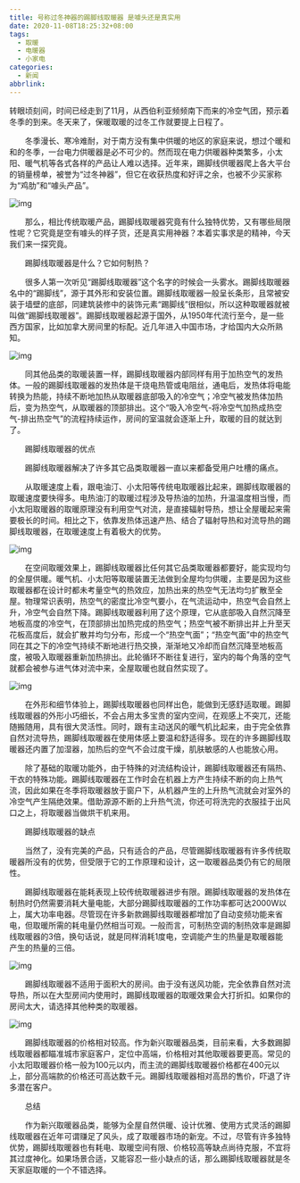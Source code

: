 ```yaml
---
title: 号称过冬神器的踢脚线取暖器 是噱头还是真实用
date: 2020-11-08T18:25:32+08:00
tags:
  - 取暖
  - 电暖器
  - 小家电
categories:
  - 新闻
abbrlink:
---
```


转眼顷刻间，时间已经走到了11月，从西伯利亚频频南下而来的冷空气团，预示着冬季的到来。冬天来了，保暖取暖的过冬工作就要提上日程了。　

　　冬季漫长、寒冷难耐，对于南方没有集中供暖的地区的家庭来说，想过个暖和和的冬季，一台电力供暖器是必不可少的。然而现在电力供暖器种类繁多，小太阳、暖气机等各式各样的产品让人难以选择。近年来，踢脚线供暖器爬上各大平台的销量榜单，被誉为“过冬神器”，但它在收获热度和好评之余，也被不少买家称为“鸡肋”和“噱头产品”。

![img](https://cdn.jsdelivr.net/gh/yakeing/Documentation@main/Hexo/images/ed9d-kcieyvz1466729.jpg)

　　那么，相比传统取暖产品，踢脚线取暖器究竟有什么独特优势，又有哪些局限性呢？它究竟是空有噱头的样子货，还是真实用神器？本着实事求是的精神，今天我们来一探究竟。

　　踢脚线取暖器是什么？它如何制热？

　　很多人第一次听见“踢脚线取暖器”这个名字的时候会一头雾水。踢脚线取暖器名中的“踢脚线”，源于其外形和安装位置。踢脚线取暖器一般呈长条形，且常被安装于墙壁的底部，同建筑装修中的装饰元素“踢脚线”很相似，所以这种取暖器就被叫做“踢脚线取暖器”。踢脚线取暖器起源于国外，从1950年代流行至今，是一些西方国家，比如加拿大房间里的标配。近几年进入中国市场，才给国内大众所熟知。

![img](https://cdn.jsdelivr.net/gh/yakeing/Documentation@main/Hexo/images/e8e4-kcieyvz1466730.jpg)

　　同其他品类的取暖装置一样，踢脚线取暖器内部同样有用于加热空气的发热体。一般的踢脚线取暖器的发热体是干烧电热管或电阻丝，通电后，发热体将电能转换为热能，持续不断地加热从取暖器底部吸入的冷空气；冷空气被发热体加热后，变为热空气，从取暖器的顶部排出。这个“吸入冷空气-将冷空气加热成热空气-排出热空气”的流程持续运作，房间的室温就会逐渐上升，取暖的目的就达到了。

　　踢脚线取暖器的优点

　　踢脚线取暖器解决了许多其它品类取暖器一直以来都备受用户吐槽的痛点。　

　　从取暖速度上看，跟电油汀、小太阳等传统电取暖器比起来，踢脚线取暖器的取暖速度要快得多。电热油汀的取暖过程涉及导热油的加热，升温温度相当慢，而小太阳取暖器的取暖原理没有利用空气对流，是直接辐射导热，想让全屋暖起来需要极长的时间。相比之下，依靠发热体迅速产热、结合了辐射导热和对流导热的踢脚线取暖器，在取暖速度上有着极大的优势。

![img](https://cdn.jsdelivr.net/gh/yakeing/Documentation@main/Hexo/images/57ce-kcieyvz1466755.jpg)

　　在空间取暖效果上，踢脚线取暖器比任何其它品类取暖器都要好，能实现均匀的全屋供暖。暖气机、小太阳等取暖装置无法做到全屋均匀供暖，主要是因为这些取暖器都在设计时都未考量空气的热效应，加热出来的热空气无法均匀扩散至全屋。物理常识表明，热空气的密度比冷空气要小，在气流运动中，热空气会自然上升，冷空气会自然下降。踢脚线取暖器利用了这个原理，它从底部吸入自然沉降至地板高度的冷空气，在顶部排出加热完成的热空气；热空气被不断排出并上升至天花板高度后，就会扩散并均匀分布，形成一个“热空气面”；“热空气面”中的热空气同在其之下的冷空气持续不断地进行热交换，渐渐地又冷却而自然沉降至地板高度，被吸入取暖器重新加热排出。此轮循环不断往复进行，室内的每个角落的空气就都会被参与进气体对流中来，全屋取暖也就自然实现了。

![img](https://cdn.jsdelivr.net/gh/yakeing/Documentation@main/Hexo/images/36ca-kcieyvz1466843.jpg)

　　在外形和细节体验上，踢脚线取暖器也同样出色，能做到无感舒适取暖。踢脚线取暖器的外形小巧细长，不会占用太多宝贵的室内空间，在观感上不突兀，还能随搬随用，具有很大灵活性。同时，跟有主动送风的暖气机比起来，由于完全依靠自然对流导热，踢脚线取暖器在使用体感上要温和舒适得多。现在的许多踢脚线取暖器还内置了加湿器，加热后的空气不会过度干燥，肌肤敏感的人也能放心用。

　　除了基础的取暖功能外，由于特殊的对流结构设计，踢脚线取暖器还有隔热、干衣的特殊功能。踢脚线取暖器在工作时会在机器上方产生持续不断的向上热气流，因此如果在冬季将取暖器放于窗户下，从机器产生的上升热气流就会对室外的冷空气产生隔绝效果。借助源源不断的上升热气流，你还可将洗完的衣服挂于出风口之上，将取暖器当做烘干机来用。

　　踢脚线取暖器的缺点

　　当然了，没有完美的产品，只有适合的产品，尽管踢脚线取暖器有许多传统取暖器所没有的优势，但受限于它的工作原理和设计，这一取暖器品类仍有它的局限性。

　　踢脚线取暖器在能耗表现上较传统取暖器进步有限。踢脚线取暖器的发热体在制热时仍然需要消耗大量电能，大部分踢脚线取暖器的工作功率都可达2000W以上，属大功率电器。尽管现在许多新款踢脚线取暖器都增加了自动变频功能来省电，但取暖所需的耗电量仍然相当可观。一般而言，可制热空调的制热效率是踢脚线取暖器的3倍，换句话说，就是同样消耗1度电，空调能产生的热量是取暖器能产生的热量的三倍。

![img](https://cdn.jsdelivr.net/gh/yakeing/Documentation@main/Hexo/images/80ea-kcieyvz1466866.jpg)

　　踢脚线取暖器不适用于面积大的房间。由于没有送风功能，完全依靠自然对流导热，所以在大型房间内使用时，踢脚线取暖器的取暖效果会大打折扣。如果你的房间太大，请选择其他种类的取暖器。

![img](https://cdn.jsdelivr.net/gh/yakeing/Documentation@main/Hexo/images/acf9-kcieyvz1466867.jpg)

　　踢脚线取暖器的价格相对较高。作为新兴取暖器品类，目前来看，大多数踢脚线取暖器都瞄准城市家庭客户，定位中高端，价格相对其他取暖器要更高。常见的小太阳取暖器价格一般为100元以内，而主流的踢脚线取暖器价格都在400元以上，部分高端款的价格还可高达数千元。踢脚线取暖器相对高昂的售价，吓退了许多潜在客户。　

　　总结

　　作为新兴取暖器品类，能够为全屋自然供暖、设计优雅、使用方式灵活的踢脚线取暖器在近年可谓赚足了风头，成了取暖器市场的新宠。不过，尽管有许多独特优势，踢脚线取暖器也有耗电、取暖空间有限、价格较高等缺点尚待克服，不宜将其过度神化。如果场景合适，又能容忍一些小缺点的话，那么踢脚线取暖器就是冬天家庭取暖的一个不错选择。